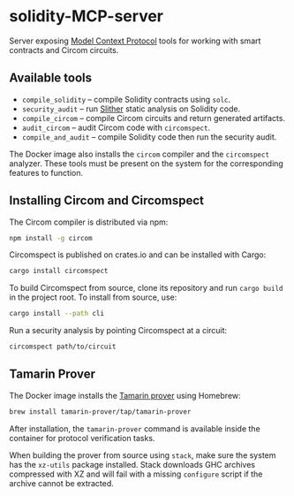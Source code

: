 # solidity-MCP-server

Server exposing [Model Context Protocol](https://github.com/modelcontextprotocol) tools for working with smart contracts and Circom circuits.

## Available tools

- `compile_solidity` – compile Solidity contracts using `solc`.
- `security_audit` – run [Slither](https://github.com/crytic/slither) static analysis on Solidity code.
- `compile_circom` – compile Circom circuits and return generated artifacts.
- `audit_circom` – audit Circom code with `circomspect`.
- `compile_and_audit` – compile Solidity code then run the security audit.

The Docker image also installs the `circom` compiler and the `circomspect` analyzer. These tools must be present on the system for the corresponding features to function.

## Installing Circom and Circomspect

The Circom compiler is distributed via npm:

```bash
npm install -g circom
```

Circomspect is published on crates.io and can be installed with Cargo:

```bash
cargo install circomspect
```

To build Circomspect from source, clone its repository and run `cargo build` in the project root. To install from source, use:

```bash
cargo install --path cli
```

Run a security analysis by pointing Circomspect at a circuit:

```bash
circomspect path/to/circuit
```

## Tamarin Prover

The Docker image installs the [Tamarin prover](https://tamarin-prover.github.io/) using Homebrew:

```bash
brew install tamarin-prover/tap/tamarin-prover
```

After installation, the `tamarin-prover` command is available inside the container for protocol verification tasks.

When building the prover from source using `stack`, make sure the system has the
`xz-utils` package installed. Stack downloads GHC archives compressed with XZ
and will fail with a missing `configure` script if the archive cannot be
extracted.

